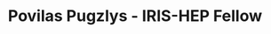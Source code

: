 ---
layout: fellow
pagetype: fellow
shortname: HubertPugzlys
permalink: /fellows/HubertPugzlys.html
fellow-name: Povilas Pugzlys
title: Povilas Pugzlys - IRIS-HEP Fellow
active: False
dates:
  start: 2023-06-05
  end: 2023-08-08
photo: /assets/images/team/fellows-2023/Povilas-Pugzlys.jpg
institution: University of Florida
e-mail: phubert.pugzlys@ufl.edu
focus-area: ia
project_title: Augmenting Line-Segment Tracking with Graph Neural Network
project_goal: >
    The project aim is to integrate and test the GNN model to the LST algorithm to augment its capability to produce high quality track candidates at a shorter time while keeping the same or better tracking performance.
mentors:
  - Philip Chang (University of Florida)
proposal: /assets/pdf/fellows-2023/IRIS016-proposal-Povilas-Hubert-Pugzlys.pdf
current_status:
github-username: HubertPugzlys
linkedin-profile: https://www.linkedin.com/in/hubert-pugzlys-240150257/
---